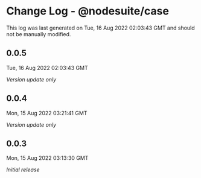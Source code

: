 # Change Log - @nodesuite/case

This log was last generated on Tue, 16 Aug 2022 02:03:43 GMT and should not be manually modified.

## 0.0.5
Tue, 16 Aug 2022 02:03:43 GMT

_Version update only_

## 0.0.4
Mon, 15 Aug 2022 03:21:41 GMT

_Version update only_

## 0.0.3
Mon, 15 Aug 2022 03:13:30 GMT

_Initial release_

